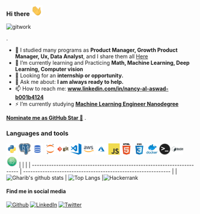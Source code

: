 ### Hi there <img src="https://raw.githubusercontent.com/ABSphreak/ABSphreak/master/gifs/Hi.gif" width="30px"></h2>
![gitwork](https://user-images.githubusercontent.com/36210723/94987193-0053d400-056d-11eb-97d2-f0319bbe27f6.jpg)


.

- 🔭 I studied many programs as **Product Manager, Growth Product Manager, Ux, Data Analyst**, and I share them all [Here](https://github.com/nancyalaswad90?tab=repositories)
- 🌱 I’m currently learning and Practicing  **Math, Machine Learning, Deep Learning, Computer vision**
- 👯 Looking for an **internship or opportunity.**
- 💬 Ask me about: **I am always ready to help.**
- 📫 How to reach me: **www.linkedin.com/in/nancy-al-aswad-b001b4124**
- ⚡ I’m currently studying **[Machine Learning Engineer Nanodegree](https://www.udacity.com/course/machine-learning-engineer-nanodegree--nd009t)**



**[Nominate me as GitHub Star 🌟](https://stars.github.com/nominate/)**
.

### Languages and tools

<code><img height="30" src="https://raw.githubusercontent.com/github/explore/80688e429a7d4ef2fca1e82350fe8e3517d3494d/topics/python/python.png"></code>
<code><img height="30" src="https://raw.githubusercontent.com/github/explore/80688e429a7d4ef2fca1e82350fe8e3517d3494d/topics/postgresql/postgresql.png"></code>
<code><img height="30" src="https://raw.githubusercontent.com/github/explore/80688e429a7d4ef2fca1e82350fe8e3517d3494d/topics/sql/sql.png"></code>
<code><img height="30" src="https://raw.githubusercontent.com/github/explore/80688e429a7d4ef2fca1e82350fe8e3517d3494d/topics/jupyter-notebook/jupyter-notebook.png"></code>
<code><img height="30" src="https://raw.githubusercontent.com/github/explore/80688e429a7d4ef2fca1e82350fe8e3517d3494d/topics/git/git.png"></code>
<code><img height="30" src="https://raw.githubusercontent.com/github/explore/80688e429a7d4ef2fca1e82350fe8e3517d3494d/topics/visual-studio-code/visual-studio-code.png"></code>
<code><img height="30" src="https://raw.githubusercontent.com/github/explore/80688e429a7d4ef2fca1e82350fe8e3517d3494d/topics/aws/aws.png"></code>
<code><img height="30" src="https://raw.githubusercontent.com/github/explore/80688e429a7d4ef2fca1e82350fe8e3517d3494d/topics/azure/azure.png"></code>
<code><img height="30" src="https://raw.githubusercontent.com/github/explore/80688e429a7d4ef2fca1e82350fe8e3517d3494d/topics/javascript/javascript.png"></code>
<code><img height="30" src="https://raw.githubusercontent.com/github/explore/80688e429a7d4ef2fca1e82350fe8e3517d3494d/topics/html/html.png"></code>
<code><img height="30" src="https://raw.githubusercontent.com/github/explore/80688e429a7d4ef2fca1e82350fe8e3517d3494d/topics/css/css.png"></code>
<code><img height="30" src="https://raw.githubusercontent.com/github/explore/80688e429a7d4ef2fca1e82350fe8e3517d3494d/topics/docker/docker.png"></code>
<code><img height="30" src="https://raw.githubusercontent.com/github/explore/80688e429a7d4ef2fca1e82350fe8e3517d3494d/topics/terminal/terminal.png"></code>
<code><img height="30" src="https://raw.githubusercontent.com/github/explore/80688e429a7d4ef2fca1e82350fe8e3517d3494d/topics/bash/bash.png"></code>
<code><img height="30" src="https://raw.githubusercontent.com/github/explore/80688e429a7d4ef2fca1e82350fe8e3517d3494d/topics/atom/atom.png"></code>
| | |
| ------------------------------------------------------------------------ | ------------------------------------------------------------- |
| ![Gharib's github stats](https://github-readme-stats.vercel.app/api?username=nancyalaswad90&show_icons=true&theme=algolia&count_private=true) | ![Top Langs](https://github-readme-stats.vercel.app/api/top-langs/?username=nancyalaswad90&theme=algolia) |![Hackerrank](https://www.hackerrank.com/nancyalaswad90)



#### Find me in social media
[![Github](https://img.shields.io/badge/-Github-black?style=flat&labelColor=black&logo=github&logoColor=white "Github")](https://github.com/nancyalaswad90 "Github")
[![LinkedIn](https://img.shields.io/badge/-LinkedIn-blue?style=flat&logo=Linkedin&logoColor=white "LinkedIn")](https://www.linkedin.com/in/nancy-al-aswad-b001b4124/ "LinkedIn")
[![Twitter](https://img.shields.io/badge/-Twitter-blue?style=flat&labelColor=blue&logo=twitter&logoColor=white "Twitter")](https://twitter.com/AswadNancy?s=03/ "Twitter")



